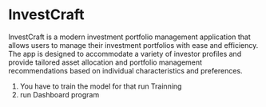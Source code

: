 # InvestCraft
InvestCraft is a modern investment portfolio management application that allows users to manage their investment portfolios with ease and efficiency. The app is designed to accommodate a variety of investor profiles and provide tailored asset allocation and portfolio management recommendations based on individual characteristics and preferences.
1) You have to train the model for that run Trainning
2) run Dashboard program
